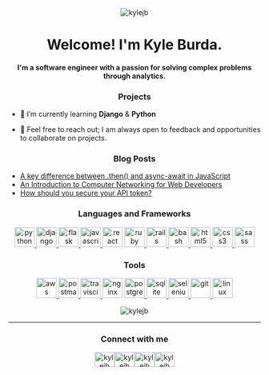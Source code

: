 <div align="center"> 
    <div>
        <img src="https://komarev.com/ghpvc/?username=kylejb&label=Views&color=a0459e&style=plastic" alt="kylejb" />
    </div>
    <h1>Welcome! I'm Kyle Burda.</h1>
    <h4>I'm a software engineer with a passion for solving complex problems through analytics.</h4>
</div>

<h3 align="center">Projects</h3>

- 🌱 I’m currently learning **Django** & **Python**

- 👋 Feel free to reach out; I am always open to feedback and opportunities to collaborate on projects.

<h3 align="center">Blog Posts</h3>

<!-- BLOG-POST-LIST:START -->
- [A key difference between .then() and async-await in JavaScript](https://dev.to/kylejb/a-key-difference-between-then-and-async-await-in-javascript-53e9)
- [An Introduction to Computer Networking for Web Developers](https://dev.to/kylejb/an-introduction-to-computer-networking-for-web-developers-41lg)
- [How should you secure your API token?](https://dev.to/kylejb/how-should-you-secure-your-api-token-2odl)
<!-- BLOG-POST-LIST:END -->

<h3 align="center">Languages and Frameworks</h3>

<p align="center"><a href="https://www.python.org" target="_blank"> <img src="https://devicons.github.io/devicon/devicon.git/icons/python/python-original.svg" alt="python" width="40" height="40"/></a><a href="https://www.djangoproject.com/" target="_blank"> <img src="https://devicons.github.io/devicon/devicon.git/icons/django/django-original.svg" alt="django" width="40" height="40"/></a><a href="https://flask.palletsprojects.com/" target="_blank"> <img src="https://www.vectorlogo.zone/logos/pocoo_flask/pocoo_flask-icon.svg" alt="flask" width="40" height="40"/></a><a href="https://developer.mozilla.org/en-US/docs/Web/JavaScript" target="_blank"> <img src="https://devicons.github.io/devicon/devicon.git/icons/javascript/javascript-original.svg" alt="javascript" width="40" height="40"/></a><a href="https://reactjs.org/" target="_blank"> <img src="https://devicons.github.io/devicon/devicon.git/icons/react/react-original-wordmark.svg" alt="react" width="40" height="40"/></a> <a href="https://www.ruby-lang.org/en/" target="_blank"> <img src="https://devicons.github.io/devicon/devicon.git/icons/ruby/ruby-original-wordmark.svg" alt="ruby" width="40" height="40"/></a><a href="https://rubyonrails.org" target="_blank"> <img src="https://devicons.github.io/devicon/devicon.git/icons/rails/rails-original-wordmark.svg" alt="rails" width="40" height="40"/></a><a href="https://www.gnu.org/software/bash/" target="_blank"> <img src="https://www.vectorlogo.zone/logos/gnu_bash/gnu_bash-icon.svg" alt="bash" width="40" height="40"/></a><a href="https://www.w3.org/html/" target="_blank"> <img src="https://devicons.github.io/devicon/devicon.git/icons/html5/html5-original-wordmark.svg" alt="html5" width="40" height="40"/></a><a href="https://www.w3schools.com/css/" target="_blank"> <img src="https://devicons.github.io/devicon/devicon.git/icons/css3/css3-original-wordmark.svg" alt="css3" width="40" height="40"/></a><a href="https://sass-lang.com" target="_blank"> <img src="https://devicons.github.io/devicon/devicon.git/icons/sass/sass-original.svg" alt="sass" width="40" height="40"/></a></p>

<h3 align="center">Tools</h3>

<p align="center"><a href="https://aws.amazon.com" target="_blank"> <img src="https://devicons.github.io/devicon/devicon.git/icons/amazonwebservices/amazonwebservices-original-wordmark.svg" alt="aws" width="40" height="40"/></a><a href="https://postman.com" target="_blank"> <img src="https://www.vectorlogo.zone/logos/getpostman/getpostman-icon.svg" alt="postman" width="40" height="40"/></a><a href="https://travis-ci.org" target="_blank"> <img src="https://www.vectorlogo.zone/logos/travis-ci/travis-ci-icon.svg" alt="travisci" width="40" height="40"/></a><a href="https://www.nginx.com" target="_blank"> <img src="https://devicons.github.io/devicon/devicon.git/icons/nginx/nginx-original.svg" alt="nginx" width="40" height="40"/></a> <a href="https://www.postgresql.org" target="_blank"> <img src="https://devicons.github.io/devicon/devicon.git/icons/postgresql/postgresql-original-wordmark.svg" alt="postgresql" width="40" height="40"/></a><a href="https://www.sqlite.org/" target="_blank"> <img src="https://www.vectorlogo.zone/logos/sqlite/sqlite-icon.svg" alt="sqlite" width="40" height="40"/></a><a href="https://www.selenium.dev" target="_blank"> <img src="https://raw.githubusercontent.com/detain/svg-logos/780f25886640cef088af994181646db2f6b1a3f8/svg/selenium-logo.svg" alt="selenium" width="40" height="40"/></a><a href="https://git-scm.com/" target="_blank"> <img src="https://www.vectorlogo.zone/logos/git-scm/git-scm-icon.svg" alt="git" width="40" height="40"/></a><a href="https://www.linux.org/" target="_blank"> <img src="https://devicons.github.io/devicon/devicon.git/icons/linux/linux-original.svg" alt="linux" width="40" height="40"/></a></p>

<p align="center"><img src="https://github-readme-stats.vercel.app/api/top-langs/?username=kylejb&layout=compact" alt="kylejb" /></p>

---

<h3 align="center">Connect with me</h3>

<p align="center"><a href="https://dev.to/kylejb" target="blank"><img align="center" src="https://cdn.jsdelivr.net/npm/simple-icons@3.0.1/icons/dev-dot-to.svg" alt="kylejb" height="30" width="40" /></a><a href="https://linkedin.com/in/kylejb" target="blank"><img align="center" src="https://cdn.jsdelivr.net/npm/simple-icons@3.0.1/icons/linkedin.svg" alt="kylejb" height="30" width="40" /></a><a href="https://stackoverflow.com/users/kylejb" target="blank"><img align="center" src="https://cdn.jsdelivr.net/npm/simple-icons@3.0.1/icons/stackoverflow.svg" alt="kylejb" height="30" width="40" /></a><a href="https://www.leetcode.com/kylejb" target="blank"><img align="center" src="https://cdn.jsdelivr.net/npm/simple-icons@3.0.1/icons/leetcode.svg" alt="kylejb" height="30" width="40" /></a></p>
